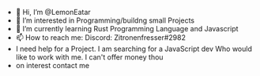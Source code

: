 - 👋 Hi, I’m @LemonEatar
- 👀 I’m interested in Programming/buildng small Projects
- 🌱 I’m currently learning Rust Programming Language and Javascript
- 📫 How to reach me: Discord: Zitronenfresser#2982
- I need help for a Project. I am searching for a JavaScript dev Who would like to work with me. I can't offer money thou
- on interest contact me

<!---
LemonEatar/LemonEatar is a ✨ special ✨ repository because its `README.md` (this file) appears on your GitHub profile.
You can click the Preview link to take a look at your changes.
--->
